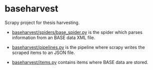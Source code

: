 # baseharvest

Scrapy project for thesis harvesting.

- [baseharvest/spiders/base_spider.py](baseharvest/spiders/base_spider.py) is the spider which parses information from an BASE data XML file.

- [baseharvest/pipelines.py](baseharvest/pipelines.py) is the pipeline where scrapy writes the scraped items to an JSON file.

- [baseharvest/items.py](baseharvest/items.py) contains items where BASE data are stored.
